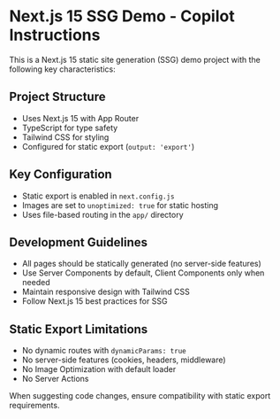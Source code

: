 <!-- Use this file to provide workspace-specific custom instructions to Copilot. For more details, visit https://code.visualstudio.com/docs/copilot/copilot-customization#_use-a-githubcopilotinstructionsmd-file -->

# Next.js 15 SSG Demo - Copilot Instructions

This is a Next.js 15 static site generation (SSG) demo project with the following key characteristics:

## Project Structure

- Uses Next.js 15 with App Router
- TypeScript for type safety
- Tailwind CSS for styling
- Configured for static export (`output: 'export'`)

## Key Configuration

- Static export is enabled in `next.config.js`
- Images are set to `unoptimized: true` for static hosting
- Uses file-based routing in the `app/` directory

## Development Guidelines

- All pages should be statically generated (no server-side features)
- Use Server Components by default, Client Components only when needed
- Maintain responsive design with Tailwind CSS
- Follow Next.js 15 best practices for SSG

## Static Export Limitations

- No dynamic routes with `dynamicParams: true`
- No server-side features (cookies, headers, middleware)
- No Image Optimization with default loader
- No Server Actions

When suggesting code changes, ensure compatibility with static export requirements.
